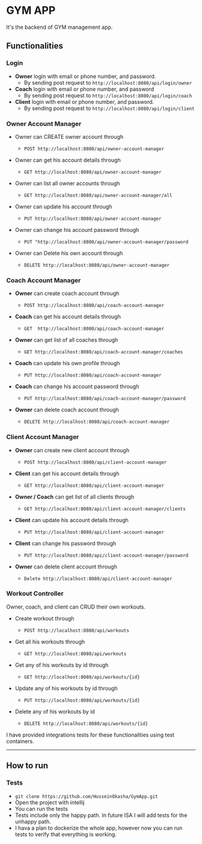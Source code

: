 # GYM APP
It's the backend of GYM management app.



## Functionalities
### Login
* **Owner** login with email or phone number, and  password.
  * By sending post request to `http://localhost:8080/api/login/owner`
* **Coach** login with email or phone number, and password
  * By sending post request to `http://localhost:8080/api/login/coach`
* **Client** login with email or phone number, and password.
  * By sending post request to `http://localhost:8080/api/login/client`


### Owner Account Manager
* Owner can CREATE owner account through
  * `POST http://localhost:8080/api/owner-account-manager`

* Owner can get his account details through
  * `GET http://localhost:8080/api/owner-account-manager`    

* Owner can list all owner accounts through
  * `GET http://localhost:8080/api/owner-account-manager/all`    

* Owner can update his account through
  * `PUT http://localhost:8080/api/owner-account-manager`    

* Owner can change his account password through
  * `PUT "http://localhost:8080/api/owner-account-manager/password`    

* Owner can Delete his own account through
  * `DELETE http://localhost:8080/api/owner-account-manager`


### Coach Account Manager
* **Owner** can create coach account through
  * `POST http://localhost:8080/api/coach-account-manager`    

* **Coach** can get his account details through
  * `GET  http://localhost:8080/api/coach-account-manager`    

* **Owner** can get list of all coaches through
  * `GET http://localhost:8080/api/coach-account-manager/coaches`    

* **Coach** can update his own profile through
  * `PUT http://localhost:8080/api/coach-account-manager`    

* **Coach** can change his account password through
  * `PUT http://localhost:8080/api/coach-account-manager/password`    

* **Owner** can delete coach account through
  * `DELETE http://localhost:8080/api/coach-account-manager`


### Client Account Manager
* **Owner** can create new client account through
  * `POST http://localhost:8080/api/client-account-manager`    

* **Client** can get his account details through
  * `GET http://localhost:8080/api/client-account-manager`    
    
* **Owner / Coach** can get list of all clients through
  * `GET http://localhost:8080/api/client-account-manager/clients`    
    
* **Client** can update his account details through
  * `PUT http://localhost:8080/api/client-account-manager`    
    
* **Client** can change his password through
  * `PUT http://localhost:8080/api/client-account-manager/password`
   
* **Owner** can delete client account through
  * `Delete http://localhost:8080/api/client-account-manager`

### Workout Controller
Owner, coach, and client can CRUD their own workouts.
* Create workout through
  * `POST http://localhost:8080/api/workouts`    
    
* Get all his workouts through
  * `GET http://localhost:8080/api/workouts`
   
* Get any of his workouts by id through
  * `GET http://localhost:8080/api/workouts/{id}`
    
* Update any of his workouts by id through
  * `PUT http://localhost:8080/api/workouts/{id}`
    
* Delete any of his workouts by id
  * `DELETE http://localhost:8080/api/workouts/{id}`

I have provided integrations tests for these functionalities using test containers.
***
## How to run
### Tests
* `git clone https://github.com/HusseinOkasha/GymApp.git`
* Open the project with intellij
* You can run the tests
* Tests include only the happy path. In future ISA I will add tests for the unhappy path.
* I hava a plan to dockerize the whole app, however now you can run tests to verify that everything is working.   


  
